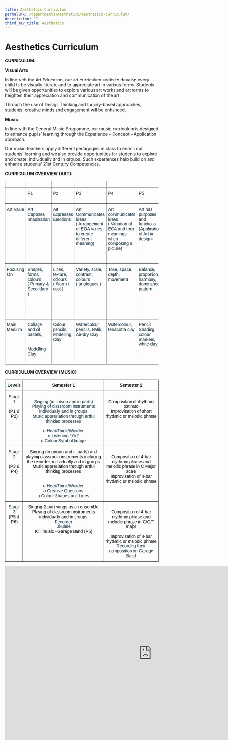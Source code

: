 ```yaml
---
title: Aesthetics Curriculum
permalink: /departments/Aesthetics/aesthetics-curriculum/
description: ""
third_nav_title: Aesthetics
---
```

# Aesthetics Curriculum

**CURRICULUM:**

**Visual Arts**

In line with the Art Education, our art curriculum seeks to develop every child to be visually literate and to appreciate art in various forms. Students will be given opportunities to explore various art works and art forms to heighten their appreciation and communication of the art.

Through the use of Design Thinking and Inquiry-based approaches, students’ creative minds and engagement will be enhanced.

 

**Music**

In line with the General Music Programme, our music curriculum is designed to enhance pupils’ learning through the Experience – Concept – Application approach.

Our music teachers apply different pedagogies in class to enrich our students’ learning and we also provide opportunities for students to explore and create, individually and in groups. Such experiences help build on and enhance students’ 21st Century Competencies.

**CURRICULUM OVERVIEW (ART):**

<style type="text/css">
.tg  {border-collapse:collapse;border-spacing:0;}
.tg td{border-color:black;border-style:solid;border-width:1px;font-family:Arial, sans-serif;font-size:14px;
  overflow:hidden;padding:10px 5px;word-break:normal;}
.tg th{border-color:black;border-style:solid;border-width:1px;font-family:Arial, sans-serif;font-size:14px;
  font-weight:normal;overflow:hidden;padding:10px 5px;word-break:normal;}
.tg .tg-qr2y{border-color:inherit;color:#0C2733;text-align:left;vertical-align:top}
.tg .tg-0pky{border-color:inherit;text-align:left;vertical-align:top}
</style>
<table class="tg">
<thead>
  <tr>
    <th class="tg-0pky"></th>
    <th class="tg-0pky"></th>
    <th class="tg-0pky"></th>
    <th class="tg-0pky"></th>
    <th class="tg-0pky"></th>
    <th class="tg-0pky"></th>
    <th class="tg-0pky"></th>
  </tr>
</thead>
<tbody>
  <tr>
    <td class="tg-qr2y"><br><br></td>
    <td class="tg-qr2y">P1<br><br></td>
    <td class="tg-qr2y">P2<br></td>
    <td class="tg-qr2y">P3<br></td>
    <td class="tg-qr2y">P4<br><br></td>
    <td class="tg-qr2y">P5<br><br></td>
    <td class="tg-0pky">P6</td>
  </tr>
  <tr>
    <td class="tg-qr2y">Art Value<br><br></td>
    <td class="tg-qr2y">Art Captures Imagination<br><br></td>
    <td class="tg-qr2y">Art Expresses Emotions<br><br></td>
    <td class="tg-qr2y">Art Communicates ideas<br>( Arrangement of EOA varies to create different meaning)<br><br></td>
    <td class="tg-qr2y">Art communicates ideas <br>( Variation of EOA and their meanings when composing a picture)<br><br><br></td>
    <td class="tg-qr2y">Art has purposes and functions <br>(Application of Art in design)<br><br></td>
    <td class="tg-qr2y">Art has purposes and functions <br>( Art and society)<br><br></td>
  </tr>
  <tr>
    <td class="tg-qr2y">Focusing On<br><br></td>
    <td class="tg-qr2y">Shapes, forms, colours <br>( Primary &amp; Secondary )<br><br></td>
    <td class="tg-qr2y">Lines, texture, colours <br>( Warm / cool )<br><br></td>
    <td class="tg-qr2y">Variety, scale, contrast, colours <br>( analogues )<br><br></td>
    <td class="tg-qr2y">Tone, space, depth, movement<br><br></td>
    <td class="tg-qr2y">Balance, proportion, harmony, dominance, pattern<br><br></td>
    <td class="tg-qr2y">Balance, proportion, harmony Rhythm, Complementary Colours<br><br><br><br> <br></td>
  </tr>
  <tr>
    <td class="tg-qr2y">Main Medium<br><br></td>
    <td class="tg-qr2y">Collage and oil pastels,<br><br><br>Modelling Clay<br><br></td>
    <td class="tg-qr2y">Colour pencils, Modelling Clay<br><br></td>
    <td class="tg-qr2y">Watercolour pencils, Batik, Air-dry Clay<br><br></td>
    <td class="tg-qr2y">Watercolour, terracotta clay<br><br></td>
    <td class="tg-qr2y">Pencil Shading, colour markers, white clay  <br><br><br></td>
    <td class="tg-qr2y">Printmaking, Acrylic paint</td>
  </tr>
</tbody>
</table>

**CURRICULUM OVERVIEW (MUSIC):**

<style type="text/css">
.tg  {border-collapse:collapse;border-spacing:0;}
.tg td{border-color:black;border-style:solid;border-width:1px;font-family:Arial, sans-serif;font-size:14px;
  overflow:hidden;padding:10px 5px;word-break:normal;}
.tg th{border-color:black;border-style:solid;border-width:1px;font-family:Arial, sans-serif;font-size:14px;
  font-weight:normal;overflow:hidden;padding:10px 5px;word-break:normal;}
.tg .tg-s7de{color:#0C2733;font-weight:bold;text-align:center;vertical-align:top}
.tg .tg-eohv{color:#0C2733;text-align:center;vertical-align:top}
</style>
<table class="tg">
<thead>
  <tr>
    <th class="tg-s7de">Levels</th>
    <th class="tg-s7de"><span style="color:black">Semester 1</span></th>
    <th class="tg-s7de"><span style="color:black">Semester 2</span></th>
  </tr>
</thead>
<tbody>
  <tr>
    <td class="tg-eohv">Stage 1<br><br><span style="color:black">(P1 &amp; P2)</span></td>
    <td class="tg-eohv"><br> Singing (in unison and in parts)<br> Playing of classroom instruments individually and in groups<br>Music appreciation through artful thinking processes<br><br>	           o	Hear/Think/Wonder<br>	           o	Listening 10x2<br>	           o	Colour Symbol Image</td>
    <td class="tg-eohv"><br><span style="color:black">Composition of rhythmic ostinato</span><br><span style="color:black"> Improvisation of short rhythmic or melodic phrase</span><br></td>
  </tr>
  <tr>
    <td class="tg-eohv">Stage 2<br><br><span style="color:black">(P3 &amp; P4)</span></td>
    <td class="tg-eohv"><span style="color:black">Singing (in unison and in parts) and playing classroom instruments including the recorder, individually and in groups</span><br><span style="color:black">Music appreciation through artful thinking processes</span>        <br><br><br>	           o	Hear/Think/Wonder<br>                   o	Creative Questions<br>	           o	Colour Shapes and Lines</td>
    <td class="tg-eohv"><br><span style="color:black">Composition of 4-bar rhythmic phrase and melodic phrase in C Major scale</span><br><span style="color:black">Improvisation of 4-bar rhythmic or melodic phrase</span><br></td>
  </tr>
  <tr>
    <td class="tg-eohv"> Stage 3<br><span style="color:black">(P5 &amp; P6)</span></td>
    <td class="tg-eohv"> <span style="color:black">Singing 2-part songs as an ensemble</span>   <br><span style="color:black"> Playing of classroom instruments  individually and in groups</span><br>Recorder<br>Ukulele<br><span style="color:black">ICT music - Garage Band (P5)</span><br></td>
    <td class="tg-eohv"><br><span style="color:black">Composition of 4-bar rhythmic phrase and melodic phrase in C/G/F major</span><br><br> <span style="color:black">Improvisation of 4-bar rhythmic or melodic phrase</span><br> Recording their composition on Garage Band <span style="color:#222"> </span></td>
  </tr>
</tbody>
</table>

<iframe allowfullscreen="true" height="569" width="960" frameborder="0" src="https://docs.google.com/presentation/d/e/2PACX-1vQK-MZdavktvY5gmfWmHO0P2pbrosO0mXj4ylHMENv05IPBmGFfgytJtJQ6uy1DL6hD88qdkfJZVCxG/embed?start=true&amp;loop=true&amp;delayms=3000"></iframe>